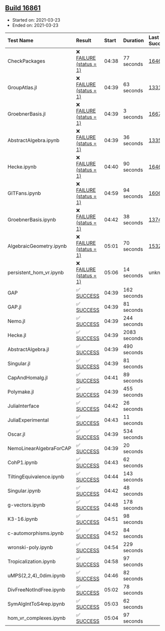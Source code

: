 ## [Build 16861](https://oscarci.mathematik.uni-kl.de/job/oscar/16861/)

* Started on: 2021-03-23
* Ended on: 2021-03-23

| Test Name    | Result | Start | Duration | Last Success | First Failure |
|:-------------|:-------|:------|:---------|:-------------|:--------------|
| CheckPackages | ❌ [FAILURE (status = 1)](https://oscarci.mathematik.uni-kl.de/job/oscar/16861/artifact/logs/build-16861/CheckPackages.log) | 04:38 | 77 seconds | [16463](https://oscarci.mathematik.uni-kl.de/job/oscar/16463/) | [16464](https://oscarci.mathematik.uni-kl.de/job/oscar/16464/) |
| GroupAtlas.jl | ❌ [FAILURE (status = 1)](https://oscarci.mathematik.uni-kl.de/job/oscar/16861/artifact/logs/build-16861/GroupAtlas.jl.log) | 04:39 | 63 seconds | [13311](https://oscarci.mathematik.uni-kl.de/job/oscar/13311/) | [13312](https://oscarci.mathematik.uni-kl.de/job/oscar/13312/) |
| GroebnerBasis.jl | ❌ [FAILURE (status = 1)](https://oscarci.mathematik.uni-kl.de/job/oscar/16861/artifact/logs/build-16861/GroebnerBasis.jl.log) | 04:39 | 3 seconds | [16676](https://oscarci.mathematik.uni-kl.de/job/oscar/16676/) | [16677](https://oscarci.mathematik.uni-kl.de/job/oscar/16677/) |
| AbstractAlgebra.ipynb | ❌ [FAILURE (status = 1)](https://oscarci.mathematik.uni-kl.de/job/oscar/16861/artifact/logs/build-16861/AbstractAlgebra.ipynb.log) | 04:39 | 36 seconds | [13355](https://oscarci.mathematik.uni-kl.de/job/oscar/13355/) | [13356](https://oscarci.mathematik.uni-kl.de/job/oscar/13356/) |
| Hecke.ipynb | ❌ [FAILURE (status = 1)](https://oscarci.mathematik.uni-kl.de/job/oscar/16861/artifact/logs/build-16861/Hecke.ipynb.log) | 04:40 | 90 seconds | [16463](https://oscarci.mathematik.uni-kl.de/job/oscar/16463/) | [16464](https://oscarci.mathematik.uni-kl.de/job/oscar/16464/) |
| GITFans.ipynb | ❌ [FAILURE (status = 1)](https://oscarci.mathematik.uni-kl.de/job/oscar/16861/artifact/logs/build-16861/GITFans.ipynb.log) | 04:59 | 94 seconds | [16068](https://oscarci.mathematik.uni-kl.de/job/oscar/16068/) | [16069](https://oscarci.mathematik.uni-kl.de/job/oscar/16069/) |
| GroebnerBasis.ipynb | ❌ [FAILURE (status = 1)](https://oscarci.mathematik.uni-kl.de/job/oscar/16861/artifact/logs/build-16861/GroebnerBasis.ipynb.log) | 04:42 | 38 seconds | [13748](https://oscarci.mathematik.uni-kl.de/job/oscar/13748/) | [13749](https://oscarci.mathematik.uni-kl.de/job/oscar/13749/) |
| AlgebraicGeometry.ipynb | ❌ [FAILURE (status = 1)](https://oscarci.mathematik.uni-kl.de/job/oscar/16861/artifact/logs/build-16861/AlgebraicGeometry.ipynb.log) | 05:01 | 70 seconds | [15322](https://oscarci.mathematik.uni-kl.de/job/oscar/15322/) | [15323](https://oscarci.mathematik.uni-kl.de/job/oscar/15323/) |
| persistent_hom_vr.ipynb | ❌ [FAILURE (status = 1)](https://oscarci.mathematik.uni-kl.de/job/oscar/16861/artifact/logs/build-16861/persistent_hom_vr.ipynb.log) | 05:06 | 14 seconds | unknown | unknown |
| GAP | ✅ [SUCCESS](https://oscarci.mathematik.uni-kl.de/job/oscar/16861/artifact/logs/build-16861/GAP.log) | 04:39 | 162 seconds |  |  |
| GAP.jl | ✅ [SUCCESS](https://oscarci.mathematik.uni-kl.de/job/oscar/16861/artifact/logs/build-16861/GAP.jl.log) | 04:39 | 81 seconds |  |  |
| Nemo.jl | ✅ [SUCCESS](https://oscarci.mathematik.uni-kl.de/job/oscar/16861/artifact/logs/build-16861/Nemo.jl.log) | 04:39 | 244 seconds |  |  |
| Hecke.jl | ✅ [SUCCESS](https://oscarci.mathematik.uni-kl.de/job/oscar/16861/artifact/logs/build-16861/Hecke.jl.log) | 04:39 | 2083 seconds |  |  |
| AbstractAlgebra.jl | ✅ [SUCCESS](https://oscarci.mathematik.uni-kl.de/job/oscar/16861/artifact/logs/build-16861/AbstractAlgebra.jl.log) | 04:39 | 490 seconds |  |  |
| Singular.jl | ✅ [SUCCESS](https://oscarci.mathematik.uni-kl.de/job/oscar/16861/artifact/logs/build-16861/Singular.jl.log) | 04:39 | 81 seconds |  |  |
| CapAndHomalg.jl | ✅ [SUCCESS](https://oscarci.mathematik.uni-kl.de/job/oscar/16861/artifact/logs/build-16861/CapAndHomalg.jl.log) | 04:41 | 89 seconds |  |  |
| Polymake.jl | ✅ [SUCCESS](https://oscarci.mathematik.uni-kl.de/job/oscar/16861/artifact/logs/build-16861/Polymake.jl.log) | 04:39 | 455 seconds |  |  |
| JuliaInterface | ✅ [SUCCESS](https://oscarci.mathematik.uni-kl.de/job/oscar/16861/artifact/logs/build-16861/JuliaInterface.log) | 04:42 | 26 seconds |  |  |
| JuliaExperimental | ✅ [SUCCESS](https://oscarci.mathematik.uni-kl.de/job/oscar/16861/artifact/logs/build-16861/JuliaExperimental.log) | 04:43 | 11 seconds |  |  |
| Oscar.jl | ✅ [SUCCESS](https://oscarci.mathematik.uni-kl.de/job/oscar/16861/artifact/logs/build-16861/Oscar.jl.log) | 04:39 | 534 seconds |  |  |
| NemoLinearAlgebraForCAP | ✅ [SUCCESS](https://oscarci.mathematik.uni-kl.de/job/oscar/16861/artifact/logs/build-16861/NemoLinearAlgebraForCAP.log) | 04:39 | 20 seconds |  |  |
| CohP1.ipynb | ✅ [SUCCESS](https://oscarci.mathematik.uni-kl.de/job/oscar/16861/artifact/logs/build-16861/CohP1.ipynb.log) | 04:43 | 62 seconds |  |  |
| TiltingEquivalence.ipynb | ✅ [SUCCESS](https://oscarci.mathematik.uni-kl.de/job/oscar/16861/artifact/logs/build-16861/TiltingEquivalence.ipynb.log) | 04:44 | 143 seconds |  |  |
| Singular.ipynb | ✅ [SUCCESS](https://oscarci.mathematik.uni-kl.de/job/oscar/16861/artifact/logs/build-16861/Singular.ipynb.log) | 04:42 | 48 seconds |  |  |
| g-vectors.ipynb | ✅ [SUCCESS](https://oscarci.mathematik.uni-kl.de/job/oscar/16861/artifact/logs/build-16861/g-vectors.ipynb.log) | 04:48 | 178 seconds |  |  |
| K3-16.ipynb | ✅ [SUCCESS](https://oscarci.mathematik.uni-kl.de/job/oscar/16861/artifact/logs/build-16861/K3-16.ipynb.log) | 04:51 | 98 seconds |  |  |
| c-automorphisms.ipynb | ✅ [SUCCESS](https://oscarci.mathematik.uni-kl.de/job/oscar/16861/artifact/logs/build-16861/c-automorphisms.ipynb.log) | 04:52 | 84 seconds |  |  |
| wronski-poly.ipynb | ✅ [SUCCESS](https://oscarci.mathematik.uni-kl.de/job/oscar/16861/artifact/logs/build-16861/wronski-poly.ipynb.log) | 04:54 | 229 seconds |  |  |
| Tropicalization.ipynb | ✅ [SUCCESS](https://oscarci.mathematik.uni-kl.de/job/oscar/16861/artifact/logs/build-16861/Tropicalization.ipynb.log) | 04:58 | 97 seconds |  |  |
| uMPS(2,2,4)_0dim.ipynb | ✅ [SUCCESS](https://oscarci.mathematik.uni-kl.de/job/oscar/16861/artifact/logs/build-16861/uMPS-2-2-4-_0dim.ipynb.log) | 04:46 | 82 seconds |  |  |
| DivFreeNotIndFree.ipynb | ✅ [SUCCESS](https://oscarci.mathematik.uni-kl.de/job/oscar/16861/artifact/logs/build-16861/DivFreeNotIndFree.ipynb.log) | 05:02 | 78 seconds |  |  |
| SymAlgIntToS4rep.ipynb | ✅ [SUCCESS](https://oscarci.mathematik.uni-kl.de/job/oscar/16861/artifact/logs/build-16861/SymAlgIntToS4rep.ipynb.log) | 05:03 | 62 seconds |  |  |
| hom_vr_complexes.ipynb | ✅ [SUCCESS](https://oscarci.mathematik.uni-kl.de/job/oscar/16861/artifact/logs/build-16861/hom_vr_complexes.ipynb.log) | 05:04 | 97 seconds |  |  |
